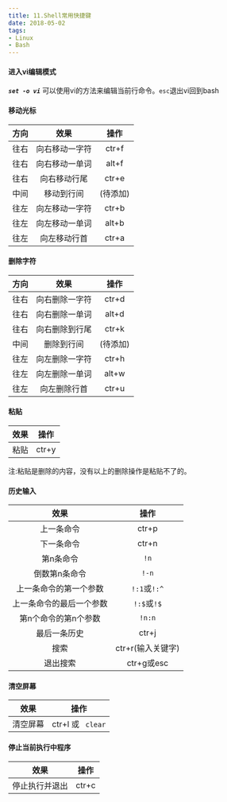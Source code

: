 ```yaml
---
title: 11.Shell常用快捷键
date: 2018-05-02
tags:
- Linux
- Bash
---
```

#### 进入vi编辑模式
***`set -o vi`*** 可以使用vi的方法来编辑当前行命令。`esc`退出vi回到bash
#### 移动光标

| 方向 | 效果 | 操作 |
|:---:|:---:|:---:|
| 往右 | 向右移动一字符 | ctr+f |
| 往右 | 向右移动一单词 | alt+f |
| 往右 | 向右移动行尾   | ctr+e |
| 中间 | 移动到行间     | (待添加) |
| 往左 | 向左移动一字符 | ctr+b |
| 往左 | 向左移动一单词 | alt+b |
| 往左 | 向左移动行首   | ctr+a |
<!--more-->
#### 删除字符
| 方向 | 效果 | 操作 |
|:---:|:---:|:---:|
| 往右 | 向右删除一字符 | ctr+d |
| 往右 | 向右删除一单词 | alt+d |
| 往右 | 向右删除到行尾 | ctr+k |
| 中间 | 删除到行间     | (待添加) |
| 往左 | 向左删除一字符 | ctr+h |
| 往左 | 向左删除一单词 | alt+w |
| 往左 | 向左删除行首   | ctr+u |

#### 粘贴
| 效果 | 操作 |
|:---:|:---:|
| 粘贴 | ctr+y |
注:粘贴是删除的内容，没有以上的删除操作是粘贴不了的。

#### 历史输入
| 效果 | 操作 |
|:---:|:---:|
| 上一条命令   | ctr+p |
| 下一条命令   | ctr+n |
|第n条命令|`!n`|
|倒数第n条命令|`!-n`|
|上一条命令的第一个参数|`!:1`或`!:^`|
|上一条命令的最后一个参数|`!:$`或`!$`|
|第n个命令的第n个参数|`!n:n`|
| 最后一条历史 | ctr+j |
| 搜索 | ctr+r(输入关键字) |
| 退出搜索 | ctr+g或esc |


#### 清空屏幕
| 效果 | 操作 |
|:---:|:---:|
| 清空屏幕 | ctr+l 或 ``` clear``` |

#### 停止当前执行中程序
| 效果 | 操作 |
|:---:|:---:|
| 停止执行并退出 | ctr+c |
